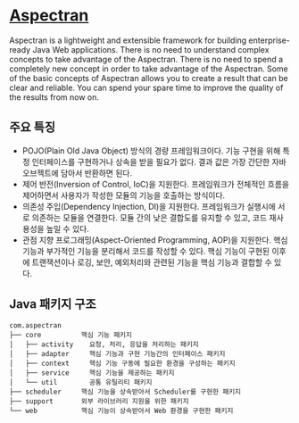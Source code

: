# [Aspectran](http://www.aspectran.com)
Aspectran is a lightweight and extensible framework for building enterprise-ready Java Web applications.
There is no need to understand complex concepts to take advantage of the Aspectran.
There is no need to spend a completely new concept in order to take advantage of the Aspectran.
Some of the basic concepts of Aspectran allows you to create a result that can be clear and reliable.
You can spend your spare time to improve the quality of the results from now on.

## 주요 특징
* POJO(Plain Old Java Object) 방식의 경량 프레임워크이다. 기능 구현을 위해 특정 인터페이스를 구현하거나 상속을 받을 필요가 없다. 결과 값은 가장 간단한 자바 오브젝트에 담아서 반환하면 된다.
* 제어 반전(Inversion of Control, IoC)을 지원한다. 프레임워크가 전체적인 흐름을 제어하면서 사용자가 작성한 모듈의 기능을 호출하는 방식이다.
* 의존성 주입(Dependency Injection, DI)을 지원한다. 프레임워크가 실행시에 서로 의존하는 모듈을 연결한다. 모듈 간의 낮은 결합도를 유지할 수 있고, 코드 재사용성을 높일 수 있다.
* 관점 지향 프로그래밍(Aspect-Oriented Programming, AOP)을 지원한다. 핵심 기능과 부가적인 기능을 분리해서 코드를 작성할 수 있다. 핵심 기능이 구현된 이후에 트랜잭션이나 로깅, 보안, 예외처리와 관련된 기능을 핵심 기능과 결합할 수 있다. 

## Java 패키지 구조
```
com.aspectran
├── core          핵심 기능 패키지
│   ├── activity    요청, 처리, 응답을 처리하는 패키지
│   ├── adapter     핵심 기능과 구현 기능간의 인터페이스 패키지
│   ├── context     핵심 기능 구동에 필요한 환경을 구성하는 패키지
│   ├── service     핵심 기능을 제공하는 패키지
│   └── util        공통 유틸리티 패키지
├── scheduler     핵심 기능을 상속받아서 Scheduler를 구현한 패키지
├── support       외부 라이브러리 지원을 위한 패키지
└── web           핵심 기능이 상속받아서 Web 환경을 구현한 패키지
```

